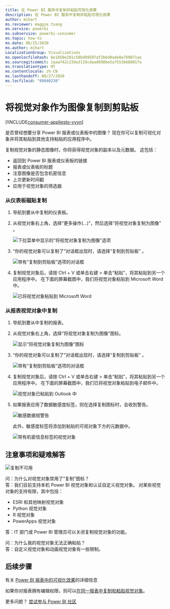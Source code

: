 ```yaml
---
title: 在 Power BI 服务中复制并粘贴可视化效果
description: 在 Power BI 服务中复制并粘贴可视化效果
author: mihart
ms.reviewer: maggie.tsang
ms.service: powerbi
ms.subservice: powerbi-consumer
ms.topic: how-to
ms.date: 08/25/2020
ms.author: mihart
LocalizationGroup: Visualizations
ms.openlocfilehash: 6e1850e281c58bd89597af2bbd9ade0a769071ae
ms.sourcegitcommit: 1aaa742c239a3119cdaad698be5a7553b68801fa
ms.translationtype: HT
ms.contentlocale: zh-CN
ms.lasthandoff: 08/27/2020
ms.locfileid: "89040238"
---
```

# <a name="copy-a-visual-as-an-image-to-your-clipboard"></a>将视觉对象作为图像复制到剪贴板

[!INCLUDE[consumer-appliesto-yyyn](../includes/consumer-appliesto-yyyn.md)]

是否曾经想要分享 Power BI 报表或仪表板中的图像？ 现在你可以复制可视化对象并将其粘贴到其他支持粘贴的应用程序中。 

复制视觉对象的静态图像时，你将获得视觉对象的副本以及元数据。 这包括：
* 返回到 Power BI 报表或仪表板的链接
* 报表或仪表板的标题
* 注意图像是否包含机密信息
* 上次更新时间戳
* 应用于视觉对象的筛选器

### <a name="copy-from-a-dashboard-tile"></a>从仪表板磁贴复制

1. 导航到要从中复制的仪表板。

2. 从视觉对象右上角，选择“更多操作(...)”，然后选择“将视觉对象复制为图像” 。 

    ![下拉菜单中显示的“将视觉对象复制为图像”选项](media/end-user-copy-paste/power-bi-copy-dashboard.png)

3. “你的视觉对象可以复制了”对话框出现时，请选择“复制到剪贴板” 。

    ![带有“复制到剪贴板”选项的对话框](media//end-user-copy-paste/power-bi-copied.png)

4. 复制视觉对象后，请按 Ctrl + V 或单击右键  >  单击“粘贴”，将其粘贴到另一个应用程序中。 在下面的屏幕截图中，我们将视觉对象粘贴到 Microsoft Word 中。 

    ![已将视觉对象粘贴到 Microsoft Word](media//end-user-copy-paste/power-bi-paste-word.png)

### <a name="copy-from-a-report-visual"></a>从报表视觉对象中复制 

1. 导航到要从中复制的报表。

2. 从视觉对象右上角，选择“将视觉对象复制为图像”图标。 

    ![显示“将视觉对象复制为图像”图标](media/end-user-copy-paste/power-bi-copy-icon.png)

3. “你的视觉对象可以复制了”对话框出现时，请选择“复制到剪贴板” 。

    ![带有“复制到剪贴板”选项的对话框](media//end-user-copy-paste/power-bi-copied.png)


4. 复制视觉对象后，请按 Ctrl + V 或单击右键  >  单击“粘贴”，将其粘贴到另一个应用程序中。 在下面的屏幕截图中，我们已将视觉对象粘贴到电子邮件中。

    ![视觉对象已粘贴到 Outlook 中](media//end-user-copy-paste/power-bi-copy-email.png)

5. 如果报表应用了数据敏感度标签，则在选择复制图标时，会收到警告。  

    ![敏感数据规警告](media//end-user-copy-paste/power-bi-sensitive.png)

    此外，敏感度标签将添加到粘贴的可视对象下方的元数据中。 

    ![带有机密信息标签的视觉对象](media//end-user-copy-paste/power-bi-confidential.png)



## <a name="considerations-and-troubleshooting"></a>注意事项和疑难解答

   ![复制不可用](media//end-user-copy-paste/power-bi-copy-grey.png)


问：为什么对视觉对象禁用了“复制”图标？    
答：我们目前支持本机 Power BI 视觉对象和认证自定义视觉对象。 对某些视觉对象的支持有限，其中包括： 
- ESRI 和其他映射视觉对象 
- Python 视觉对象 
- R 视觉对象 
- PowerApps 视觉对象   

答：IT 部门或 Power BI 管理员可以关闭复制视觉对象的功能。


问：为什么我的视觉对象无法正确粘贴？    
答：自定义视觉对象和动画视觉对象有一些限制。 



## <a name="next-steps"></a>后续步骤
有关 [Power BI 报表中的可视化效果](end-user-visual-type.md)的详细信息

如果你对报表拥有编辑权限，则可以[在同一报表中复制和粘贴视觉对象](../visuals/power-bi-visualization-copy-paste.md)。 

更多问题？ [尝试参与 Power BI 社区](https://community.powerbi.com/)

